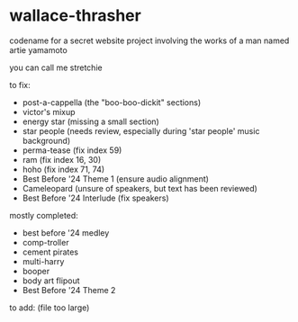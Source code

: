 # wallace-thrasher
codename for a secret website project involving the works of a man named artie yamamoto

you can call me stretchie

to fix:
- post-a-cappella (the "boo-boo-dickit" sections)
- victor's mixup
- energy star (missing a small section)
- star people (needs review, especially during 'star people' music background)
- perma-tease (fix index 59)
- ram (fix index 16, 30)
- hoho (fix index 71, 74)
- Best Before '24 Theme 1 (ensure audio alignment)
- Cameleopard (unsure of speakers, but text has been reviewed)
- Best Before '24 Interlude (fix speakers)

mostly completed:
- best before '24 medley
- comp-troller
- cement pirates
- multi-harry
- booper
- body art flipout
- Best Before '24 Theme 2

to add:
 (file too large)
